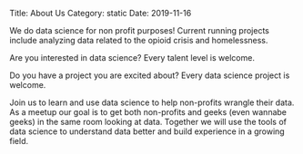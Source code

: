 Title: About Us
Category: static
Date: 2019-11-16

We do data science for non profit purposes! Current running projects include analyzing data related to the opioid crisis and homelessness.

Are you interested in data science? Every talent level is welcome.

Do you have a project you are excited about? Every data science project is welcome.

Join us to learn and use data science to help non-profits wrangle their data. As a meetup our goal is to get both non-profits and geeks (even wannabe geeks) in the same room looking at data. Together we will use the tools of data science to understand data better and build experience in a growing field.
